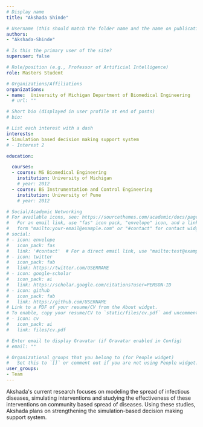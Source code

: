 ```yaml
---
# Display name
title: "Akshada Shinde"

# Username (this should match the folder name and the name on publications)
authors:
- "Akshada-Shinde"

# Is this the primary user of the site?
superuser: false

# Role/position (e.g., Professor of Artificial Intelligence)
role: Masters Student

# Organizations/Affiliations
organizations:
- name:  University of Michigan Department of Biomedical Engineering
  # url: ""

# Short bio (displayed in user profile at end of posts)
# bio: 

# List each interest with a dash
interests:
- Simulation based decision making support system
# - Interest 2

education:

  courses:
  - course: MS Biomedical Engineering
    institution: University of Michigan
    # year: 2012
  - course: BS Instrumentation and Control Engineering
    institution: University of Pune
    # year: 2012

# Social/Academic Networking
# For available icons, see: https://sourcethemes.com/academic/docs/page-builder/#icons
#   For an email link, use "fas" icon pack, "envelope" icon, and a link in the
#   form "mailto:your-email@example.com" or "#contact" for contact widget.
# social:
# - icon: envelope
#   icon_pack: fas
#   link: '#contact'  # For a direct email link, use "mailto:test@example.org".
# - icon: twitter
#   icon_pack: fab
#   link: https://twitter.com/USERNAME
# - icon: google-scholar
#   icon_pack: ai
#   link: https://scholar.google.com/citations?user=PERSON-ID
# - icon: github
#   icon_pack: fab
#   link: https://github.com/USERNAME
# Link to a PDF of your resume/CV from the About widget.
# To enable, copy your resume/CV to `static/files/cv.pdf` and uncomment the lines below.
# - icon: cv
#   icon_pack: ai
#   link: files/cv.pdf

# Enter email to display Gravatar (if Gravatar enabled in Config)
# email: ""

# Organizational groups that you belong to (for People widget)
#   Set this to `[]` or comment out if you are not using People widget.
user_groups:
- Team
---
```


Akshada's current research focuses on modeling the spread of infectious diseases, simulating interventions and studying the effectiveness of these interventions on community based spread of diseases. Using these studies, Akshada plans on strengthening the simulation-based decision making support system.
